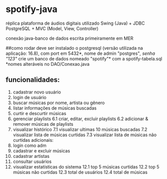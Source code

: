 # spotify-java

réplica plataforma de áudios digitais utilizado Swing (Java) + JDBC PostgreSQL + MVC (Model, View, Controller)

conexão java-banco de dados escrita primeiramente em MER

##como  rodar
deve ser instalado o postgresql (versão utilizada na aplicação: 16.8), com port em 5432*, nome de admin "postgres"*, senha "123"*
crie um banco de dados nomeado "spotify"* com a spotify-tabela.sql
*nomes alteráveis no DAO/Conexao.java


## funcionalidades:
1. cadastrar novo usuário
2. login de usuário
3. buscar músicas por nome, artista ou gênero
4. listar informações de músicas buscadas
5. curtir e descurtir músicas
6. gerenciar playlists
6.1 criar, editar, excluir playlists
6.2 adicionar & remover músicas de playlists
7. visualizar histórico
7.1 visualizar ultimas 10 músicas buscadas
7.2 visualizar lista de músicas curtidas
7.3 visualizar lista de músicas não curtidas
adicionais:
8. login como adm
9. cadastrar e excluir músicas
10. cadastrar artistas
11. consultar usuários
12. visualizar estatísticas do sistema
12.1 top 5 músicas curtidas
12.2 top 5 músicas não curtidas
12.3 total de usuários
12.4 total de músicas
